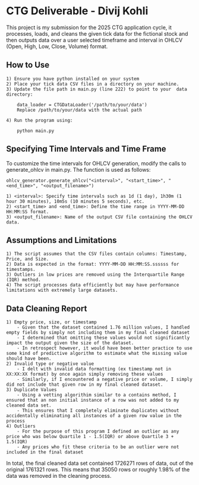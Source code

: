 
# CTG Deliverable - Divij Kohli

This project is my submission for the 2025 CTG application cycle, it processes, loads, and cleans the given tick data for the fictional stock and then outputs data over a user selected timeframe and interval in OHLCV (Open, High, Low, Close, Volume) format. 



## How to Use

    1) Ensure you have python installed on your system
    2) Place your tick data CSV files in a directory on your machine.
    3) Update the file path in main.py (line 222) to point to your  data directory:
        
        data_loader = CTGDataLoader('/path/to/your/data')
        Replace /path/to/your/data with the actual path

    4) Run the program using:
        
        python main.py
    

## Specifying Time Intervals and Time Frame
To customize the time intervals for OHLCV generation, modify the calls to generate_ohlcv in main.py. The function is used as follows:

    ohlcv_generator.generate_ohlcv("<interval>", "<start_time>", "<end_time>", "<output_filename>")

    1) <interval>: Specify time intervals such as 1d (1 day), 1h30m (1   hour 30 minutes), 10m5s (10 minutes 5 seconds), etc.
    2) <start_time> and <end_time>: Define the time range in YYYY-MM-DD HH:MM:SS format.
    3) <output_filename>: Name of the output CSV file containing the OHLCV data.





## Assumptions and Limitations

    1) The script assumes that the CSV files contain columns: Timestamp, Price, and Size.
    2) Data is expected in the format: YYYY-MM-DD HH:MM:SS.ssssss for timestamps.
    3) Outliers in low prices are removed using the Interquartile Range (IQR) method.
    4) The script processes data efficiently but may have performance limitations with extremely large datasets.
## Data Cleaning Report

    1) Empty price, size, or timestamp
        - Given that the dataset contained 1.76 million values, I handled empty fields by simply not including them in my final cleaned dataset
        - I determined that omitting these values would not significantly impact the output given the size of the dataset. 
        - In retrospect however, it would have been better practice to use some kind of predictive algorithm to estimate what the missing value should have been. 
    2) Invalid type or negative value
        - I delt with invalid data formatting (ex timestamp not in XX:XX:XX format) by once again simply removing these values
        - Similarly, if I encountered a negative price or volume, I simply did not include that given row in my final cleaned dataset. 
    3) Duplicate Values
        - Using a vetting algorithim similar to a contains method, I ensured that an non initial instance of a row was not added to my cleaned data set. 
        - This ensures that I completely eliminate duplicates without accidentally eliminating all instances of a given row value in the process
    4) Outliers
        - For the purpose of this program I defined an outlier as any price who was below Quartile 1 - 1.5(IQR) or above Quartile 3 + 1.5(IQR)
        - Any prices who fit these criteria to be an outlier were not included in the final dataset

In total, the final cleaned data set contained 1726271 rows of data, out of the original 1761321 rows. This means that 35050 rows or roughly 1.98% of the data was removed in the cleaning process. 
